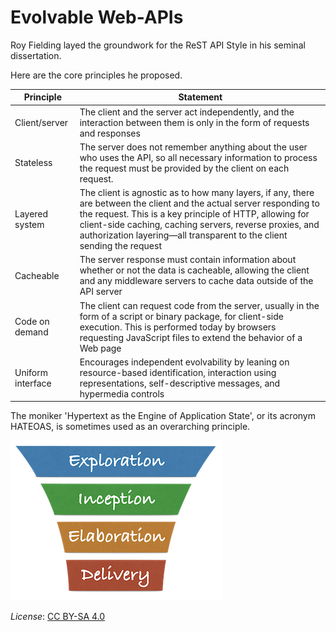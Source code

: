 # Evolvable Web-APIs

Roy Fielding layed the groundwork for the ReST API Style in his seminal dissertation.

Here are the core principles he proposed.

| Principle | Statement |
| --- | --- |
| Client/server	| The client and the server act independently, and the interaction between them is only in the form of requests and responses |
| Stateless	| The server does not remember anything about the user who uses the API, so all necessary information to process the request must be provided by the client on each request. |
| Layered system |	The client is agnostic as to how many layers, if any, there are between the client and the actual server responding to the request. This is a key principle of HTTP, allowing for client-side caching, caching servers, reverse proxies, and authorization layering—all transparent to the client sending the request |
| Cacheable	| The server response must contain information about whether or not the data is cacheable, allowing the client and any middleware servers to cache data outside of the API server |
| Code on demand |	The client can request code from the server, usually in the form of a script or binary package, for client-side execution. This is performed today by browsers requesting JavaScript files to extend the behavior of a Web page |
| Uniform interface |	Encourages independent evolvability by leaning on resource-based identification, interaction using representations, self-descriptive messages, and hypermedia controls |

The moniker 'Hypertext as the Engine of Application State', or its acronym HATEOAS, is sometimes used as an overarching principle.

[<img src="/images/lup logo s.png" alt="drawing" class="center" width="338"/>](/Overview/leanup.md)

*License*: [CC BY-SA 4.0](https://creativecommons.org/licenses/by-sa/4.0/deed.en)
